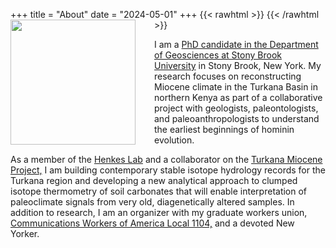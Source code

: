 +++
title = "About"
date  = "2024-05-01"
+++
{{< rawhtml >}}
<img src="/images/2023-portrait-small.png" width="200" style="float:left; margin-right: 30px"/>
{{< /rawhtml >}}

I am a [PhD candidate in the Department of Geosciences at Stony Brook University](https://www.stonybrook.edu/commcms/geosciences/people/grad-students.php) in Stony Brook, New York. My research focuses on reconstructing Miocene climate in the Turkana Basin in northern Kenya as part of a collaborative project with geologists, paleontologists, and paleoanthropologists to understand the earliest beginnings of hominin evolution.

As a member of the [Henkes Lab](https://sites.google.com/stonybrook.edu/thehenkeslab) and a collaborator on the [Turkana Miocene Project,](http://turkanamiocene.com) I am building contemporary stable isotope hydrology records for the Turkana region and developing a new analytical approach to clumped isotope thermometry of soil carbonates that will enable interpretation of paleoclimate signals from very old, diagenetically altered samples. In addition to research, I am an organizer with my graduate workers union, [Communications Workers of America Local 1104,](https://cwaraunion.org/about) and a devoted New Yorker.   
